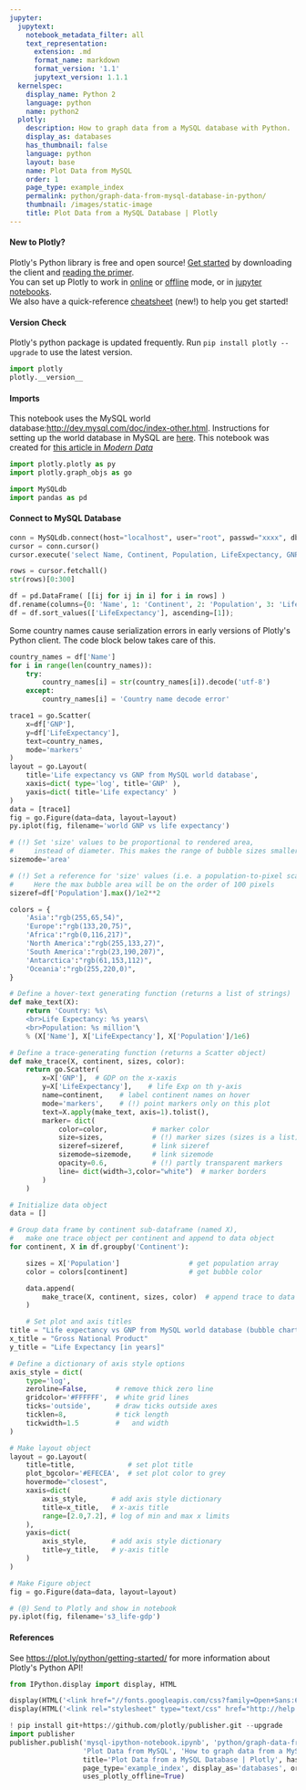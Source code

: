 ```yaml
---
jupyter:
  jupytext:
    notebook_metadata_filter: all
    text_representation:
      extension: .md
      format_name: markdown
      format_version: '1.1'
      jupytext_version: 1.1.1
  kernelspec:
    display_name: Python 2
    language: python
    name: python2
  plotly:
    description: How to graph data from a MySQL database with Python.
    display_as: databases
    has_thumbnail: false
    language: python
    layout: base
    name: Plot Data from MySQL
    order: 1
    page_type: example_index
    permalink: python/graph-data-from-mysql-database-in-python/
    thumbnail: /images/static-image
    title: Plot Data from a MySQL Database | Plotly
---
```


#### New to Plotly?
Plotly's Python library is free and open source! [Get started](https://plot.ly/python/getting-started/) by downloading the client and [reading the primer](https://plot.ly/python/getting-started/).
<br>You can set up Plotly to work in [online](https://plot.ly/python/getting-started/#initialization-for-online-plotting) or [offline](https://plot.ly/python/getting-started/#initialization-for-offline-plotting) mode, or in [jupyter notebooks](https://plot.ly/python/getting-started/#start-plotting-online).
<br>We also have a quick-reference [cheatsheet](https://images.plot.ly/plotly-documentation/images/python_cheat_sheet.pdf) (new!) to help you get started!
#### Version Check
Plotly's python package is updated frequently. Run `pip install plotly --upgrade` to use the latest version.

```python
import plotly
plotly.__version__
```

#### Imports
This notebook uses the MySQL world database:http://dev.mysql.com/doc/index-other.html. Instructions for setting up the world database in MySQL are [here](https://dev.mysql.com/doc/world-setup/en/). This notebook was created for [this article in <em>Modern Data</em>](http://mod.plot.ly/graph-data-from-mysql-database-in-python/)

```python
import plotly.plotly as py
import plotly.graph_objs as go

import MySQLdb
import pandas as pd
```

#### Connect to MySQL Database

```python
conn = MySQLdb.connect(host="localhost", user="root", passwd="xxxx", db="world")
cursor = conn.cursor()
cursor.execute('select Name, Continent, Population, LifeExpectancy, GNP from Country');

rows = cursor.fetchall()
str(rows)[0:300]
```

```python
df = pd.DataFrame( [[ij for ij in i] for i in rows] )
df.rename(columns={0: 'Name', 1: 'Continent', 2: 'Population', 3: 'LifeExpectancy', 4:'GNP'}, inplace=True);
df = df.sort_values(['LifeExpectancy'], ascending=[1]);
```

Some country names cause serialization errors in early versions of Plotly's Python client. The code block below takes care of this.

```python
country_names = df['Name']
for i in range(len(country_names)):
    try:
        country_names[i] = str(country_names[i]).decode('utf-8')
    except:
        country_names[i] = 'Country name decode error'
```

```python
trace1 = go.Scatter(
    x=df['GNP'],
    y=df['LifeExpectancy'],
    text=country_names,
    mode='markers'
)
layout = go.Layout(
    title='Life expectancy vs GNP from MySQL world database',
    xaxis=dict( type='log', title='GNP' ),
    yaxis=dict( title='Life expectancy' )
)
data = [trace1]
fig = go.Figure(data=data, layout=layout)
py.iplot(fig, filename='world GNP vs life expectancy')
```

```python
# (!) Set 'size' values to be proportional to rendered area,
#     instead of diameter. This makes the range of bubble sizes smaller
sizemode='area'

# (!) Set a reference for 'size' values (i.e. a population-to-pixel scaling).
#     Here the max bubble area will be on the order of 100 pixels
sizeref=df['Population'].max()/1e2**2

colors = {
    'Asia':"rgb(255,65,54)",
    'Europe':"rgb(133,20,75)",
    'Africa':"rgb(0,116,217)",
    'North America':"rgb(255,133,27)",
    'South America':"rgb(23,190,207)",
    'Antarctica':"rgb(61,153,112)",
    'Oceania':"rgb(255,220,0)",
}

# Define a hover-text generating function (returns a list of strings)
def make_text(X):
    return 'Country: %s\
    <br>Life Expectancy: %s years\
    <br>Population: %s million'\
    % (X['Name'], X['LifeExpectancy'], X['Population']/1e6)

# Define a trace-generating function (returns a Scatter object)
def make_trace(X, continent, sizes, color):
    return go.Scatter(
        x=X['GNP'],  # GDP on the x-xaxis
        y=X['LifeExpectancy'],    # life Exp on th y-axis
        name=continent,    # label continent names on hover
        mode='markers',    # (!) point markers only on this plot
        text=X.apply(make_text, axis=1).tolist(),
        marker= dict(
            color=color,           # marker color
            size=sizes,            # (!) marker sizes (sizes is a list)
            sizeref=sizeref,       # link sizeref
            sizemode=sizemode,     # link sizemode
            opacity=0.6,           # (!) partly transparent markers
            line= dict(width=3,color="white")  # marker borders
        )
    )

# Initialize data object
data = []

# Group data frame by continent sub-dataframe (named X),
#   make one trace object per continent and append to data object
for continent, X in df.groupby('Continent'):

    sizes = X['Population']                 # get population array
    color = colors[continent]               # get bubble color

    data.append(
        make_trace(X, continent, sizes, color)  # append trace to data object
    )

    # Set plot and axis titles
title = "Life expectancy vs GNP from MySQL world database (bubble chart)"
x_title = "Gross National Product"
y_title = "Life Expectancy [in years]"

# Define a dictionary of axis style options
axis_style = dict(
    type='log',
    zeroline=False,       # remove thick zero line
    gridcolor='#FFFFFF',  # white grid lines
    ticks='outside',      # draw ticks outside axes
    ticklen=8,            # tick length
    tickwidth=1.5         #   and width
)

# Make layout object
layout = go.Layout(
    title=title,             # set plot title
    plot_bgcolor='#EFECEA',  # set plot color to grey
    hovermode="closest",
    xaxis=dict(
        axis_style,      # add axis style dictionary
        title=x_title,   # x-axis title
        range=[2.0,7.2], # log of min and max x limits
    ),
    yaxis=dict(
        axis_style,      # add axis style dictionary
        title=y_title,   # y-axis title
    )
)

# Make Figure object
fig = go.Figure(data=data, layout=layout)

# (@) Send to Plotly and show in notebook
py.iplot(fig, filename='s3_life-gdp')
```

#### References
See https://plot.ly/python/getting-started/ for more information about Plotly's Python API!

```python
from IPython.display import display, HTML

display(HTML('<link href="//fonts.googleapis.com/css?family=Open+Sans:600,400,300,200|Inconsolata|Ubuntu+Mono:400,700" rel="stylesheet" type="text/css" />'))
display(HTML('<link rel="stylesheet" type="text/css" href="http://help.plot.ly/documentation/all_static/css/ipython-notebook-custom.css">'))

! pip install git+https://github.com/plotly/publisher.git --upgrade
import publisher
publisher.publish('mysql-ipython-notebook.ipynb', 'python/graph-data-from-mysql-database-in-python/',
                  'Plot Data from MySQL', 'How to graph data from a MySQL database with Python.',
                  title='Plot Data from a MySQL Database | Plotly', has_thumbnail='false',
                  page_type='example_index', display_as='databases', order=1, language='python',
                  uses_plotly_offline=True)
```

```python

```
